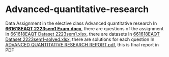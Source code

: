 # Advanced-quantitative-research
Data Assignment in the elective class Advanced quantitative research 
 In [**661618EAQT 2223sem1 Exam.docx**](https://github.com/lynnevo170701/Advanced-quantitative-research/blob/main/661618EAQT%202223sem1%20Exam.docx), there are questions of the assignment
 In [661618EAQT Dataset 2223sem1.xlsx](https://github.com/lynnevo170701/Advanced-quantitative-research/blob/main/661618EAQT%20Dataset%202223sem1.xlsx), there are datasets 
 In [661618EAQT Dataset 2223sem1-solved.xlsx](https://github.com/lynnevo170701/Advanced-quantitative-research/blob/4fa7283baf6802509384c004ebdb5b68de761cd7/661618EAQT%20Dataset%202223sem1-solved.xlsx), there are solutions for each question
 In [ADVANCED QUANTITATIVE RESEARCH REPORT.pdf](https://github.com/lynnevo170701/Advanced-quantitative-research/blob/4fa7283baf6802509384c004ebdb5b68de761cd7/ADVANCED%20QUANTITATIVE%20RESEARCH%20REPORT.pdf), this is final report in PDF
